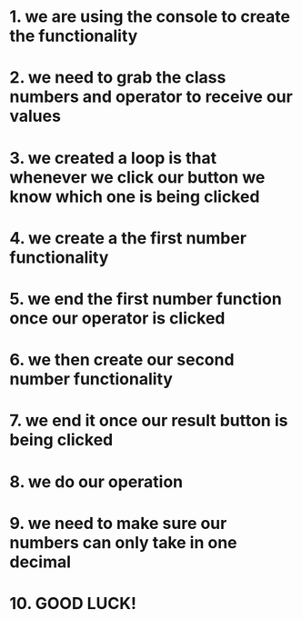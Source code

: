  # 1. we are using the console to create the functionality
 # 2. we need to grab the class numbers and operator to receive our values
 # 3. we created a loop is that whenever we click our button we know which one is being clicked
 # 4. we create a  the first number functionality 
 # 5. we end the first number function once our operator is clicked
 # 6. we then create our second number functionality 
 # 7. we end it once our result button is being clicked
 # 8. we do our operation
 # 9. we need to make sure our numbers can only take in one decimal
 # 10. GOOD LUCK!